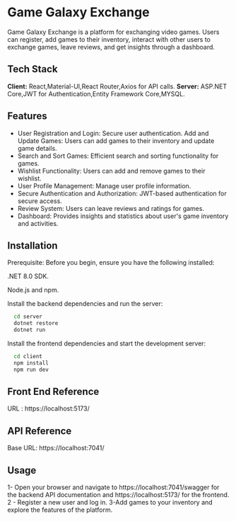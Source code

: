 # Game Galaxy Exchange
Game Galaxy Exchange is a platform for exchanging video games. Users can register, add games to their inventory, interact with other users to exchange games, leave reviews, and get insights through a dashboard.

## Tech Stack
**Client:** React,Material-UI,React Router,Axios for API calls.
**Server:** ASP.NET Core,JWT for Authentication,Entity Framework Core,MYSQL.

## Features
- User Registration and Login: Secure user authentication.
Add and Update Games: Users can add games to their inventory and update game details.
- Search and Sort Games: Efficient search and sorting functionality for games.
- Wishlist Functionality: Users can add and remove games to their wishlist.
- User Profile Management: Manage user profile information.
- Secure Authentication and Authorization: JWT-based authentication for secure access.
- Review System: Users can leave reviews and ratings for games.
- Dashboard: Provides insights and statistics about user's game inventory and activities.
## Installation
Prerequisite: Before you begin, ensure you have the following installed:

.NET 8.0 SDK.

Node.js and npm.

Install the backend dependencies and run the server:
```bash
  cd server
  dotnet restore
  dotnet run
```
Install the frontend dependencies and start the development server:
```bash
  cd client
  npm install
  npm run dev
```
    
## Front End Reference
URL : https://localhost:5173/

## API Reference
Base URL: https://localhost:7041/

## Usage
1- Open your browser and navigate to https://localhost:7041/swagger for the backend API documentation and https://localhost:5173/ for the frontend.
2 - Register a new user and log in.
3-Add games to your inventory and explore the features of the platform.
